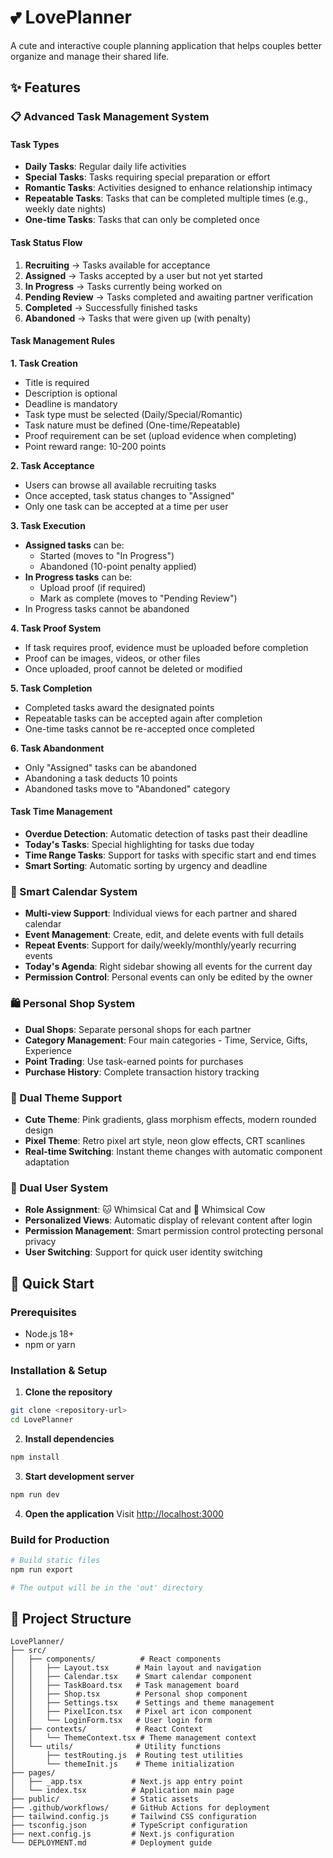 # 💕 LovePlanner

A cute and interactive couple planning application that helps couples better organize and manage their shared life.

## ✨ Features

### 📋 Advanced Task Management System

#### Task Types
- **Daily Tasks**: Regular daily life activities
- **Special Tasks**: Tasks requiring special preparation or effort
- **Romantic Tasks**: Activities designed to enhance relationship intimacy
- **Repeatable Tasks**: Tasks that can be completed multiple times (e.g., weekly date nights)
- **One-time Tasks**: Tasks that can only be completed once

#### Task Status Flow
1. **Recruiting** → Tasks available for acceptance
2. **Assigned** → Tasks accepted by a user but not yet started
3. **In Progress** → Tasks currently being worked on
4. **Pending Review** → Tasks completed and awaiting partner verification
5. **Completed** → Successfully finished tasks
6. **Abandoned** → Tasks that were given up (with penalty)

#### Task Management Rules

**1. Task Creation**
- Title is required
- Description is optional
- Deadline is mandatory
- Task type must be selected (Daily/Special/Romantic)
- Task nature must be defined (One-time/Repeatable)
- Proof requirement can be set (upload evidence when completing)
- Point reward range: 10-200 points

**2. Task Acceptance**
- Users can browse all available recruiting tasks
- Once accepted, task status changes to "Assigned"
- Only one task can be accepted at a time per user

**3. Task Execution**
- **Assigned tasks** can be:
  - Started (moves to "In Progress")
  - Abandoned (10-point penalty applied)
- **In Progress tasks** can be:
  - Upload proof (if required)
  - Mark as complete (moves to "Pending Review")
- In Progress tasks cannot be abandoned

**4. Task Proof System**
- If task requires proof, evidence must be uploaded before completion
- Proof can be images, videos, or other files
- Once uploaded, proof cannot be deleted or modified

**5. Task Completion**
- Completed tasks award the designated points
- Repeatable tasks can be accepted again after completion
- One-time tasks cannot be re-accepted once completed

**6. Task Abandonment**
- Only "Assigned" tasks can be abandoned
- Abandoning a task deducts 10 points
- Abandoned tasks move to "Abandoned" category

#### Task Time Management
- **Overdue Detection**: Automatic detection of tasks past their deadline
- **Today's Tasks**: Special highlighting for tasks due today
- **Time Range Tasks**: Support for tasks with specific start and end times
- **Smart Sorting**: Automatic sorting by urgency and deadline

### 📅 Smart Calendar System
- **Multi-view Support**: Individual views for each partner and shared calendar
- **Event Management**: Create, edit, and delete events with full details
- **Repeat Events**: Support for daily/weekly/monthly/yearly recurring events
- **Today's Agenda**: Right sidebar showing all events for the current day
- **Permission Control**: Personal events can only be edited by the owner

### 🛍️ Personal Shop System
- **Dual Shops**: Separate personal shops for each partner
- **Category Management**: Four main categories - Time, Service, Gifts, Experience
- **Point Trading**: Use task-earned points for purchases
- **Purchase History**: Complete transaction history tracking

### 🎨 Dual Theme Support
- **Cute Theme**: Pink gradients, glass morphism effects, modern rounded design
- **Pixel Theme**: Retro pixel art style, neon glow effects, CRT scanlines
- **Real-time Switching**: Instant theme changes with automatic component adaptation

### 👥 Dual User System
- **Role Assignment**: 🐱 Whimsical Cat and 🐄 Whimsical Cow
- **Personalized Views**: Automatic display of relevant content after login
- **Permission Management**: Smart permission control protecting personal privacy
- **User Switching**: Support for quick user identity switching

## 🚀 Quick Start

### Prerequisites
- Node.js 18+ 
- npm or yarn

### Installation & Setup

1. **Clone the repository**
```bash
git clone <repository-url>
cd LovePlanner
```

2. **Install dependencies**
```bash
npm install
```

3. **Start development server**
```bash
npm run dev
```

4. **Open the application**
Visit [http://localhost:3000](http://localhost:3000)

### Build for Production

```bash
# Build static files
npm run export

# The output will be in the 'out' directory
```

## 📁 Project Structure

```
LovePlanner/
├── src/
│   ├── components/          # React components
│   │   ├── Layout.tsx      # Main layout and navigation
│   │   ├── Calendar.tsx    # Smart calendar component
│   │   ├── TaskBoard.tsx   # Task management board
│   │   ├── Shop.tsx        # Personal shop component
│   │   ├── Settings.tsx    # Settings and theme management
│   │   ├── PixelIcon.tsx   # Pixel art icon component
│   │   └── LoginForm.tsx   # User login form
│   ├── contexts/           # React Context
│   │   └── ThemeContext.tsx # Theme management context
│   └── utils/              # Utility functions
│       ├── testRouting.js  # Routing test utilities
│       └── themeInit.js    # Theme initialization
├── pages/
│   ├── _app.tsx           # Next.js app entry point
│   └── index.tsx          # Application main page
├── public/                # Static assets
├── .github/workflows/     # GitHub Actions for deployment
├── tailwind.config.js     # Tailwind CSS configuration
├── tsconfig.json          # TypeScript configuration
├── next.config.js         # Next.js configuration
└── DEPLOYMENT.md          # Deployment guide
``` 